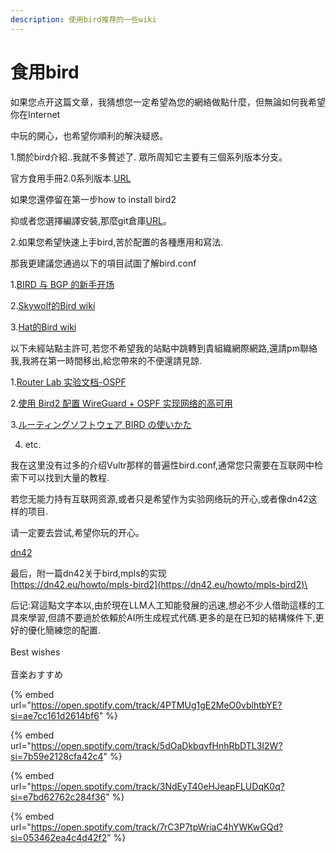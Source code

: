 ```yaml
---
description: 使用bird推荐的一些wiki
---
```


# 食用bird

如果您点开这篇文章，我猜想您一定希望為您的網絡做點什麼，但無論如何我希望你在Internet

中玩的開心，也希望你順利的解決疑惑。

1.關於bird介紹..我就不多贅述了. 眾所周知它主要有三個系列版本分支。

官方食用手冊2.0系列版本.[URL](https://bird.network.cz/?get_doc\&f=bird.html\&v=20)

如果您還停留在第一步how to install bird2&#x20;

抑或者您選擇編譯安裝,那麼git倉庫[URL](https://gitlab.nic.cz/labs/bird.git)。

2.如果您希望快速上手bird,苦於配置的各種應用和寫法.

那我更建議您通過以下的項目試圖了解bird.conf

1.[BIRD 与 BGP 的新手开场](https://soha.moe/post/bird-bgp-kickstart.html)

2.[Skywolf的Bird wiki](https://wiki.skywolf.cloud/quickstart/)

3.[Hat的Bird wiki](https://bird.xmsl.dev/docs/user-guide/1-2-installing.html)

以下未經站點主許可,若您不希望我的站點中跳轉到貴組織網際網路,還請pm聯絡我,我將在第一時間移出,給您帶來的不便還請見諒.

1.[Router Lab 实验文档-OSPF](https://lab.cs.tsinghua.edu.cn/router/doc/software/second_stage/ospf_debug/)

2.[使用 Bird2 配置 WireGuard + OSPF 实现网络的高可用](https://baimeow.cn/posts/dn11/configureospf/)

3.[ルーティングソフトウェア BIRD の使いかた](https://blog.cybozu.io/entry/bird)

4. etc.

我在这里没有过多的介绍Vultr那样的普遍性bird.conf,通常您只需要在互联网中检索下可以找到大量的教程.

若您无能力持有互联网资源,或者只是希望作为实验网络玩的开心,或者像dn42这样的项目.

请一定要去尝试,希望你玩的开心。

[dn42](https://dn42.eu/Home)

最后，附一篇dn42关于bird,mpls的实现\
[https://dn42.eu/howto/mpls-bird2](https://dn42.eu/howto/mpls-bird2)\




后记:寫這點文字本以,由於現在LLM人工知能發展的迅速,想必不少人借助這樣的工具來學習,但請不要過於依賴於AI所生成程式代碼.更多的是在已知的結構條件下,更好的優化簡練您的配置.\
\
Best wishes\
\
音楽おすすめ

{% embed url="https://open.spotify.com/track/4PTMUg1gE2MeO0vblhtbYE?si=ae7cc161d2614bf6" %}

{% embed url="https://open.spotify.com/track/5dOaDkbqvfHnhRbDTL3I2W?si=7b59e2128cfa42c4" %}

{% embed url="https://open.spotify.com/track/3NdEyT40eHJeapFLUDqK0q?si=e7bd62762c284f36" %}

{% embed url="https://open.spotify.com/track/7rC3P7tpWriaC4hYWKwGQd?si=053462ea4c4d42f2" %}
